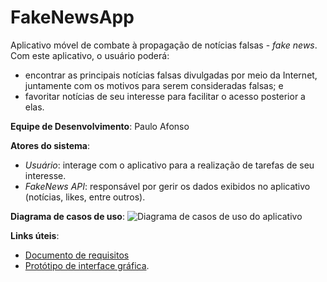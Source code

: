 # FakeNewsApp
Aplicativo móvel de combate à propagação de notícias falsas - *fake news*. Com este aplicativo, o usuário poderá: 
* encontrar as principais notícias falsas divulgadas por meio da Internet, juntamente com os motivos para serem consideradas falsas; e 
* favoritar notícias de seu interesse para facilitar o acesso posterior a elas.

**Equipe de Desenvolvimento**: Paulo Afonso

**Atores do sistema**:
* *Usuário*: interage com o aplicativo para a realização de tarefas de seu interesse.
* *FakeNews API*: responsável por gerir os dados exibidos no aplicativo (notícias, likes, entre outros).

**Diagrama de casos de uso**:
![Diagrama de casos de uso do aplicativo](https://github.com/gcc132-mis/fakenewsapp/blob/master/casos-de-uso-fakenewsapp.png)

**Links úteis**:
* [Documento de requisitos](https://github.com/gcc132-mis/fakenewsapp/issues)
* [Protótipo de interface gráfica](https://drive.google.com/open?id=1Y4fpzavnHOa0JBcVcv5rLwtSLsw_GZ9ZvveAACbGvKw).
